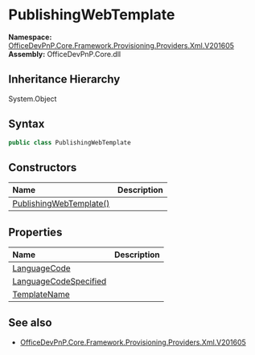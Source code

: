 # PublishingWebTemplate
  

**Namespace:** [OfficeDevPnP.Core.Framework.Provisioning.Providers.Xml.V201605](OfficeDevPnP.Core.Framework.Provisioning.Providers.Xml.V201605.md)  
**Assembly:** OfficeDevPnP.Core.dll  
## Inheritance Hierarchy
System.Object  


## Syntax
```C#
public class PublishingWebTemplate
```
## Constructors
|**Name**|**Description**|
|:-----|:-----|
| [PublishingWebTemplate()](OfficeDevPnP.Core.Framework.Provisioning.Providers.Xml.V201605.PublishingWebTemplate.ctor1.md) | 
## Properties
|**Name**|**Description**|
|:-----|:-----|
| [LanguageCode](OfficeDevPnP.Core.Framework.Provisioning.Providers.Xml.V201605.PublishingWebTemplate.LanguageCode.md) | 
| [LanguageCodeSpecified](OfficeDevPnP.Core.Framework.Provisioning.Providers.Xml.V201605.PublishingWebTemplate.LanguageCodeSpecified.md) | 
| [TemplateName](OfficeDevPnP.Core.Framework.Provisioning.Providers.Xml.V201605.PublishingWebTemplate.TemplateName.md) | 
## See also
- [OfficeDevPnP.Core.Framework.Provisioning.Providers.Xml.V201605](OfficeDevPnP.Core.Framework.Provisioning.Providers.Xml.V201605.md)
